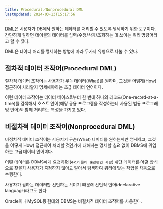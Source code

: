 ```yaml
---
title: Procedural／Nonprocedural DML
lastUpdated: 2024-03-13T15:17:56
---
```


<a href="./DML.md">DML</a>은 사용자가 DB에서 원하는 데이터를 처리할 수 있도록 명세하기 위한 도구이다. 간단하게 말하면 테이블의 데이터를 입력/수정/삭제/조회하는 데 쓰이는 쿼리 명령어라고 할 수 있다.

DML은 데이터 처리를 명세하는 방법에 따라 두가지 유형으로 나눌 수 있다.

## 절차적 데이터 조작어(Procedural DML)

절차적 데이터 조작어는 사용자가 무슨 데이터(What)를 원하며, 그것을 어떻게(How) 접근하여 처리할지 명세해야하는 초급 데이터 언어이다.

이런 데이터 조작어는 데이터 베이스로부터 한 번에 하나의 레코드(One-record-at-a-time)를 검색해서 호스트 언어(해당 응용 프로그램을 작성하는데 사용된 범용 프로그래밍 언어)와 함께 처리하는 특성을 가지고 있다.

## 비절차적 데이터 조작어(Nonprocedural DML)

비정차적 데이터 조작어는 사용자가 무슨(What) 데이터를 원하는지만 명세하고, 그것을 어떻게(How) 접근하여 처리할 것인가에 대해서는 명세할 칠요 없이 DBMS에 위임하는 고급 데이터 언어이다.

어떤 데이터를 DBMS에게 요청하면 (ex.`이름이 홍길동인 사람`) 해당 데이터를 어떤 방식으로 찾을지 사용자가 지정하지 않아도 알아서 탐색하여 쿼리에 맞는 작업을 자동으로 수행한다.

사용자가 원하는 데이터만 선언하는 것이기 때문에 선언적 언어(declarative language)라고도 한다.

Oracle이나 MySQL등 현대의 DBMS는 비절차적 데이터 조작어를 사용한다.
